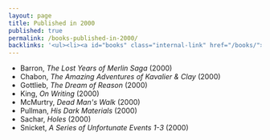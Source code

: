 ```yaml
---
layout: page
title: Published in 2000
published: true
permalink: /books-published-in-2000/
backlinks: '<ul><li><a id="books" class="internal-link" href="/books/">Books</a></li></ul>'
---
```


* Barron, _The Lost Years of Merlin Saga_ (2000) 
* Chabon, _The Amazing Adventures of Kavalier & Clay_ (2000) 
* Gottlieb, _The Dream of Reason_ (2000) 
* King, _On Writing_ (2000) 
* McMurtry, _Dead Man's Walk_ (2000) 
* Pullman, _His Dark Materials_ (2000) 
* Sachar, _Holes_ (2000) 
* Snicket, _A Series of Unfortunate Events 1-3_ (2000) 
